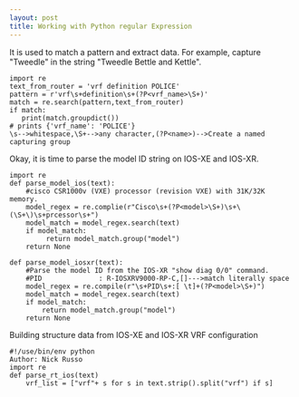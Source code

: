 ```yaml
---
layout: post
title: Working with Python regular Expression
---
```


It is used to match a pattern and extract data. For example, capture "Tweedle" in the string "Tweedle Bettle and Kettle". 
~~~
import re
text_from_router = 'vrf definition POLICE'
pattern = r'vrf\s+definition\s+(?P<vrf_name>\S+)'
match = re.search(pattern,text_from_router)
if match:
   print(match.groupdict())
# prints {'vrf_name': 'POLICE'} 
\s-->whitespace,\S+-->any character,(?P<name>)-->Create a named capturing group
~~~
Okay, it is time to parse the model ID string on IOS-XE and IOS-XR.
~~~
import re
def parse_model_ios(text):
    #cisco CSR1000v (VXE) processor (revision VXE) with 31K/32K memory.  
    model_regex = re.complie(r"Cisco\s+(?P<model>\S+)\s+\(\S+\)\s+prcessor\s+")
    model_match = model_regex.search(text)
    if model_match:
         return model_match.group("model")
    return None

def parse_model_iosxr(text):
    #Parse the model ID from the IOS-XR "show diag 0/0" command.
    #PID              : R-IOSXRV9000-RP-C,[]--->match literally space
    model_regex = re.compile(r"\s+PID\s+:[ \t]+(?P<model>\S+)")
    model_match = model_regex.search(text)
    if model_match:
        return model_match.group("model")
    return None 
~~~
Building structure data from IOS-XE and IOS-XR VRF configuration
~~~
#!/use/bin/env python
Author: Nick Russo
import re
def parse_rt_ios(text)
    vrf_list = ["vrf"+ s for s in text.strip().split("vrf") if s]
~~~
